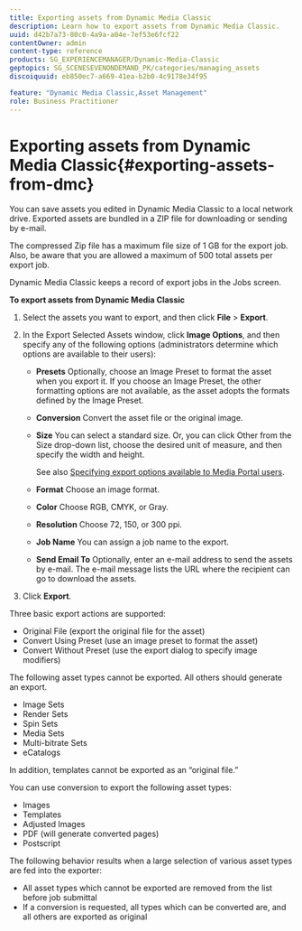 ```yaml
---
title: Exporting assets from Dynamic Media Classic
description: Learn how to export assets from Dynamic Media Classic.
uuid: d42b7a73-80c0-4a9a-a04e-7ef53e6fcf22
contentOwner: admin
content-type: reference
products: SG_EXPERIENCEMANAGER/Dynamic-Media-Classic
geptopics: SG_SCENESEVENONDEMAND_PK/categories/managing_assets
discoiquuid: eb850ec7-a669-41ea-b2b0-4c9178e34f95

feature: "Dynamic Media Classic,Asset Management"
role: Business Practitioner
---
```


# Exporting assets from Dynamic Media Classic{#exporting-assets-from-dmc}

You can save assets you edited in Dynamic Media Classic to a local network drive. Exported assets are bundled in a ZIP file for downloading or sending by e-mail.

The compressed Zip file has a maximum file size of 1 GB for the export job. Also, be aware that you are allowed a maximum of 500 total assets per export job.

Dynamic Media Classic keeps a record of export jobs in the Jobs screen.

**To export assets from Dynamic Media Classic**

1. Select the assets you want to export, and then click **File** > **Export**. 
1. In the Export Selected Assets window, click **Image Options**, and then specify any of the following options (administrators determine which options are available to their users):

   * **Presets**
   Optionally, choose an Image Preset to format the asset when you export it. If you choose an Image Preset, the other formatting options are not available, as the asset adopts the formats defined by the Image Preset.

   * **Conversion**
   Convert the asset file or the original image.

   * **Size**
   You can select a standard size. Or, you can click Other from the Size drop-down list, choose the desired unit of measure, and then specify the width and height.

        See also [Specifying export options available to Media Portal users](specifying-export-options-available-media.md#specifying_export_options_available_to_media_portal_users).

   * **Format**
   Choose an image format.

   * **Color**
   Choose RGB, CMYK, or Gray.

   * **Resolution**
   Choose 72, 150, or 300 ppi.

   * **Job Name**
   You can assign a job name to the export.

   * **Send Email To**
   Optionally, enter an e-mail address to send the assets by e-mail. The e-mail message lists the URL where the recipient can go to download the assets.

1. Click **Export**.

Three basic export actions are supported:

* Original File (export the original file for the asset)
* Convert Using Preset (use an image preset to format the asset)
* Convert Without Preset (use the export dialog to specify image modifiers)

The following asset types cannot be exported. All others should generate an export.

* Image Sets
* Render Sets
* Spin Sets
* Media Sets
* Multi-bitrate Sets
* eCatalogs

In addition, templates cannot be exported as an “original file.”

You can use conversion to export the following asset types:

* Images
* Templates
* Adjusted Images
* PDF (will generate converted pages)
* Postscript

The following behavior results when a large selection of various asset types are fed into the exporter:

* All asset types which cannot be exported are removed from the list before job submittal 
* If a conversion is requested, all types which can be converted are, and all others are exported as original

